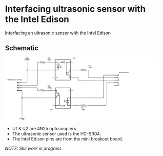 # Interfacing ultrasonic sensor with the Intel Edison
Interfacing an ultrasonic sensor with the Intel Edison

## Schematic
![Schematic](/Schematic/Schematic_image.svg "Schematic")

* U1 & U2 are 4N25 optocouplers.
* The ultrasonic sensor used is the HC-SR04.
* The Intel Edison pins are from the mini breakout board.

*NOTE: Still work in progress*